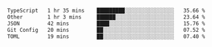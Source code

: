 <!--START_SECTION:waka-->

```txt
TypeScript   1 hr 35 mins    █████████░░░░░░░░░░░░░░░░   35.66 %
Other        1 hr 3 mins     ██████░░░░░░░░░░░░░░░░░░░   23.64 %
JSON         42 mins         ████░░░░░░░░░░░░░░░░░░░░░   15.76 %
Git Config   20 mins         ██░░░░░░░░░░░░░░░░░░░░░░░   07.52 %
TOML         19 mins         ██░░░░░░░░░░░░░░░░░░░░░░░   07.40 %
```

<!--END_SECTION:waka-->